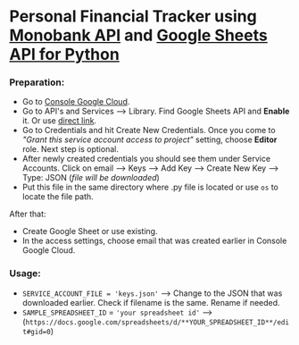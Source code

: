 # Personal Financial Tracker using [Monobank API](https://api.monobank.ua/docs) and [Google Sheets API for Python](https://developers.google.com/sheets/api/quickstart/python)

### Preparation:
- Go to [Console Google Cloud](https://console.cloud.google.com/home/).
- Go to API's and Services --> Library. Find Google Sheets API and **Enable** it. Or use [direct link](https://console.cloud.google.com/apis/library/sheets.googleapis.com?q=sheets&id=739c20c5-5641-41e8-a938-e55ddc082ad1&project=monobank-311911).
- Go to Credentials and hit Create New Credentials. Once you come to _"Grant this service account access to project"_ setting, choose **Editor** role. Next step is optional.
- After newly created credentials you should see them under Service Accounts. Click on email --> Keys --> Add Key --> Create New Key --> Type: JSON (_file will be downloaded_)
- Put this file in the same directory where .py file is located or use `os` to locate the file path.

After that:
- Create Google Sheet or use existing.
- In the access settings, choose email that was created earlier in Console Google Cloud.


### Usage:
- `SERVICE_ACCOUNT_FILE = 'keys.json'` --> Change to the JSON that was downloaded earlier. Check if filename is the same. Rename if needed.
- `SAMPLE_SPREADSHEET_ID` = `'your spreadsheet id'` --> (`https://docs.google.com/spreadsheets/d/**YOUR_SPREADSHEET_ID**/edit#gid=0`)

